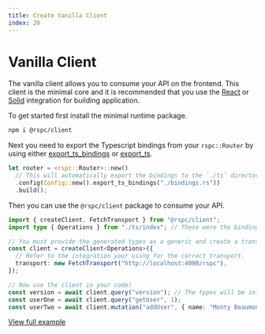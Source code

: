 ```yaml
---
title: Create Vanilla Client
index: 20
---
```


# Vanilla Client

The vanilla client allows you to consume your API on the frontend. This client is the minimal core and it is recommended that you use the [React](/client/react) or [Solid](/client/solid) integration for building application.

To get started first install the minimal runtime package.

```bash
npm i @rspc/client
```

Next you need to export the Typescript bindings from your `rspc::Router` by using either [export_ts_bindings](/server/router#export_ts_bindings) or [export_ts](/server/router#exporting-the-typescript-bindings).

```rust
let router = <rspc::Router>::new()
  // This will automatically export the bindings to the `./ts` directory when you run build() in a non-release Rust build
  .config(Config::new().export_ts_bindings("./bindings.rs"))
  .build();
```

Then you can use the `@rspc/client` package to consume your API.

```ts
import { createClient, FetchTransport } from "@rspc/client";
import type { Operations } from "./ts/index"; // These were the bindings exported from your Rust code!

// You must provide the generated types as a generic and create a transport (in this example we are using HTTP Fetch) so that the client knows how to communicate with your API.
const client = createClient<Operations>({
  // Refer to the integration your using for the correct transport.
  transport: new FetchTransport("http://localhost:4000/rspc"),
});

// Now use the client in your code!
const version = await client.query("version"); // The types will be inferred from your backend.
const userOne = await client.query("getUser", 1);
const userTwo = await client.mutation("addUser", { name: "Monty Beaumont" });
```

[View full example](https://github.com/oscartbeaumont/rspc/tree/main/packages/example/react.tsx)
